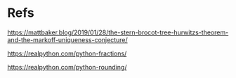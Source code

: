 # Refs

https://mattbaker.blog/2019/01/28/the-stern-brocot-tree-hurwitzs-theorem-and-the-markoff-uniqueness-conjecture/

https://realpython.com/python-fractions/

https://realpython.com/python-rounding/
